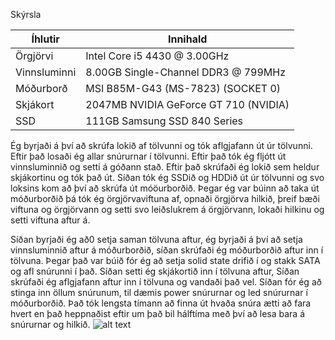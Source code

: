 Skýrsla 

Íhlutir | Innihald
--- | ---
Örgjörvi | Intel Core i5 4430 @ 3.00GHz
Vinnsluminni | 8.00GB Single-Channel DDR3 @ 799MHz
Móðurborð | MSI B85M-G43 (MS-7823) (SOCKET 0)
Skjákort | 2047MB NVIDIA GeForce GT 710 (NVIDIA)
SSD | 111GB Samsung SSD 840 Series 

Ég byrjaði á því að skrúfa lokið af tölvunni og tók aflgjafann út úr tölvunni. Eftir það losaði ég allar snúrurnar í tölvunni. Eftir það tók ég fljótt út vinnsluminnið og setti á góðann stað.
Eftir það skrúfaði ég lokið sem heldur skjákortinu og tók það út. Síðan tók ég SSDið og HDDið út úr tölvunni og svo loksins kom að því að skrúfa út móöurborðið.
Þegar ég var búinn að taka út móðurborðið þá tók ég örgjörvaviftuna af, opnaði örgjörva hilkið, þreif bæði viftuna og örgjörvann og setti svo leiðslukrem á örgjörvann, lokaði hilkinu og setti viftuna aftur á.

Síðan byrjaði ég að0 setja saman tölvuna aftur, ég byrjaði á því að setja vinnsluminnið aftur á móðurborðið, síðan skrúfaði ég móðurborðið aftur inn í tölvuna. Þegar það var búið fór ég að setja solid state drifið í og stakk SATA og afl snúrunni í það. Síðan setti ég skjákortið inn í tölvuna aftur, Síðan skrúfaði ég aflgjafann aftur inn í tölvuna og vandaði það vel. Síðan fór ég að stinga inn öllum snúrunum, til dæmis power snúrurnar og led snúrurnar í móðurborðið. Það tók lengsta tímann að finna út hvaða snúra ætti að fara hvert en það heppnaðist eftir um það bil hálftíma með því að lesa bara á snúrurnar og hilkið.
![alt text](https://github.com/DavidEyfjord/kest2/blob/main/20220118_093657.heic)
